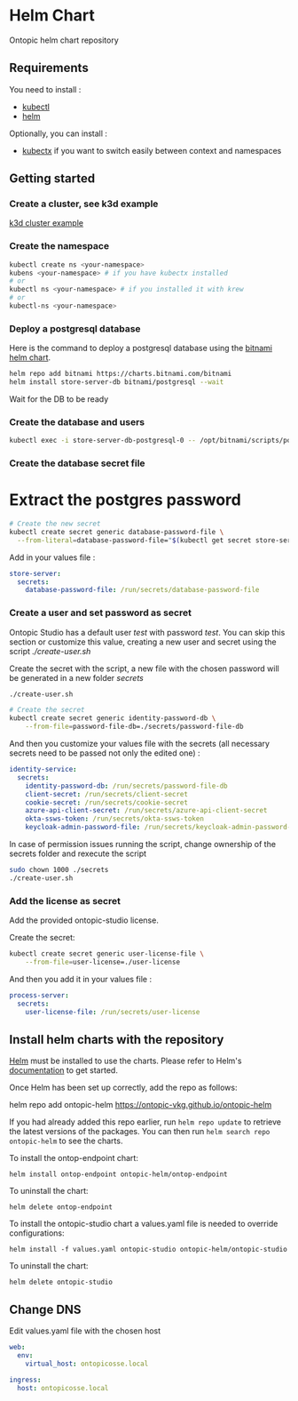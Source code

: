 Helm Chart
==========

Ontopic helm chart repository

Requirements
------------

You need to install :

* [kubectl](https://kubernetes.io/docs/tasks/tools/)
* [helm](https://helm.sh/docs/intro/install/)

Optionally, you can install :

* [kubectx](https://github.com/ahmetb/kubectx) if you want to switch easily between context and namespaces


Getting started
---------------

### Create a cluster, see k3d example
[k3d cluster example](./k3d-example/k3d-cluster-example.md)


### Create the namespace

```bash
kubectl create ns <your-namespace>
kubens <your-namespace> # if you have kubectx installed
# or
kubectl ns <your-namespace> # if you installed it with krew
# or
kubectl-ns <your-namespace>
```

### Deploy a postgresql database

Here is the command to deploy a postgresql database using the [bitnami helm chart](https://artifacthub.io/packages/helm/bitnami/postgresql).

```bash
helm repo add bitnami https://charts.bitnami.com/bitnami
helm install store-server-db bitnami/postgresql --wait
```

Wait for the DB to be ready

### Create the database and users

```bash
kubectl exec -i store-server-db-postgresql-0 -- /opt/bitnami/scripts/postgresql/entrypoint.sh /bin/bash -c 'PGPASSWORD=$POSTGRES_PASSWORD psql' < create-db-and-users.sql
```

### Create the database secret file


# Extract the postgres password
```bash
# Create the new secret
kubectl create secret generic database-password-file \
  --from-literal=database-password-file="$(kubectl get secret store-server-db-postgresql -o jsonpath="{.data.postgres-password}" | base64 -d)"
```

Add in your values file :
```yaml
store-server:
  secrets:
    database-password-file: /run/secrets/database-password-file

```

### Create a user and set password as secret

Ontopic Studio has a default user _test_ with password _test_. You can skip this section or customize this value, creating a new user and secret using the script _./create-user.sh_

Create the secret with the script, a new file with the chosen password will be generated in a new folder _secrets_
```bash
./create-user.sh

# Create the secret
kubectl create secret generic identity-password-db \
    --from-file=password-file-db=./secrets/password-file-db
```

And then you customize your values file with the secrets (all necessary secrets need to be passed not only the edited one)  :
```yaml
identity-service:
  secrets:
    identity-password-db: /run/secrets/password-file-db
    client-secret: /run/secrets/client-secret
    cookie-secret: /run/secrets/cookie-secret
    azure-api-client-secret: /run/secrets/azure-api-client-secret
    okta-ssws-token: /run/secrets/okta-ssws-token
    keycloak-admin-password-file: /run/secrets/keycloak-admin-password-file
```

In case of permission issues running the script, change ownership of the secrets folder and rexecute the script
```bash
sudo chown 1000 ./secrets
./create-user.sh
```

### Add the license as secret
Add the provided ontopic-studio license.

Create the secret:
```bash
kubectl create secret generic user-license-file \
    --from-file=user-license=./user-license
```

And then you add it in your values file :
```yaml
process-server:
  secrets:
    user-license-file: /run/secrets/user-license
```

## Install helm charts with the repository

[Helm](https://helm.sh) must be installed to use the charts.  Please refer to
Helm's [documentation](https://helm.sh/docs) to get started.

Once Helm has been set up correctly, add the repo as follows:

  helm repo add ontopic-helm  https://ontopic-vkg.github.io/ontopic-helm

If you had already added this repo earlier, run `helm repo update` to retrieve
the latest versions of the packages.  You can then run `helm search repo
ontopic-helm` to see the charts.

To install the ontop-endpoint chart:

    helm install ontop-endpoint ontopic-helm/ontop-endpoint

To uninstall the chart:

    helm delete ontop-endpoint

To install the ontopic-studio chart a values.yaml file is needed to override configurations:

    helm install -f values.yaml ontopic-studio ontopic-helm/ontopic-studio

To uninstall the chart:

    helm delete ontopic-studio

## Change DNS
Edit values.yaml file with the chosen host

```yaml
web:
  env:
    virtual_host: ontopicosse.local

ingress:
  host: ontopicosse.local
```